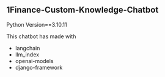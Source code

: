 ## 1Finance-Custom-Knowledge-Chatbot

Python Version==3.10.11

This chatbot has made with
* langchain
* llm_index
* openai-models
* django-framework